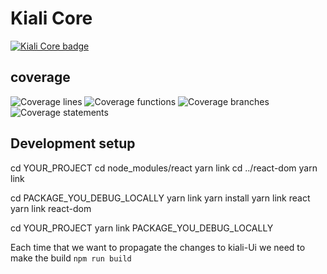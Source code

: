 # Kiali Core


[![Kiali Core badge](https://img.shields.io/npm/v/@kiali/core.svg?label=PF4%20Core&style=for-the-badge)](https://www.npmjs.com/package/@kiali/core)

## coverage

![Coverage lines](./badges/badge-lines.svg)
![Coverage functions](./badges/badge-functions.svg)
![Coverage branches](./badges/badge-branches.svg)
![Coverage statements](./badges/badge-statements.svg)


## Development setup

cd YOUR_PROJECT
cd node_modules/react
yarn link
cd ../react-dom
yarn link

cd PACKAGE_YOU_DEBUG_LOCALLY
yarn link
yarn install
yarn link react
yarn link react-dom

cd YOUR_PROJECT
yarn link PACKAGE_YOU_DEBUG_LOCALLY


Each time that we want to propagate the changes to kiali-Ui we need to make the build `npm run build`